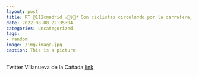 ```yaml
---
layout: post
title: RT @112cmadrid ⚠️🚴‍♀️🚴‍♂️ Con ciclistas circulando por la carretera, 🙏🏻 extrema las precauciones.ASEM112 httpst.coJY5bKz...
date: 2022-08-08 22:35:04
categories: uncategorized
tags:
- random
image: /img/image.jpg
caption: This is a picture
---
```

Twitter Villanueva de la Cañada [link](https://twitter.com/AytoVDLCanada/status/1556614383786233856)
